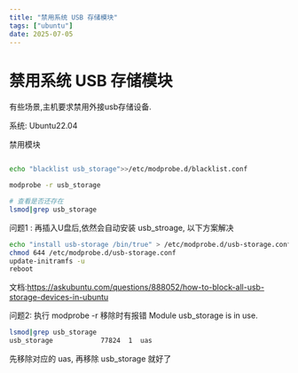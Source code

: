 ```yaml
---
title: "禁用系统 USB 存储模块"
tags: ["ubuntu"]
date: 2025-07-05
---
```

# 禁用系统 USB 存储模块

有些场景,主机要求禁用外接usb存储设备. 

系统: Ubuntu22.04

禁用模块
```bash

echo "blacklist usb_storage">>/etc/modprobe.d/blacklist.conf 

modprobe -r usb_storage

# 查看是否还存在
lsmod|grep usb_storage

```

问题1 : 再插入U盘后,依然会自动安装 usb_stroage, 以下方案解决
```bash
echo "install usb-storage /bin/true" > /etc/modprobe.d/usb-storage.conf
chmod 644 /etc/modprobe.d/usb-storage.conf
update-initramfs -u
reboot
```
文档:https://askubuntu.com/questions/888052/how-to-block-all-usb-storage-devices-in-ubuntu


问题2:  执行 modprobe -r 移除时有报错  Module usb_storage is in use.
```bash
lsmod|grep usb_storage
usb_storage            77824  1  uas
```
先移除对应的 uas, 再移除 usb_storage 就好了